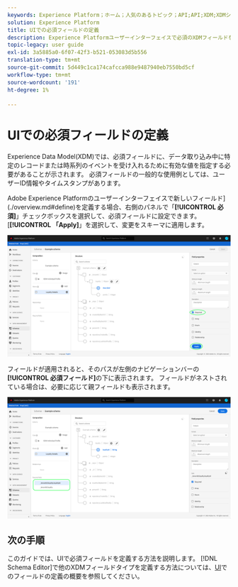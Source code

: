```yaml
---
keywords: Experience Platform；ホーム；人気のあるトピック；API;API;XDM;XDMシステム；エクスペリエンスデータモデル；データモデル；ui；ワークスペース；必須；フィールド；
solution: Experience Platform
title: UIでの必須フィールドの定義
description: Experience Platformユーザーインターフェイスで必須のXDMフィールドを定義する方法を説明します。
topic-legacy: user guide
exl-id: 3a5885a0-6f07-42f3-b521-053083d5b556
translation-type: tm+mt
source-git-commit: 5d449c1ca174cafcca988e9487940eb7550bd5cf
workflow-type: tm+mt
source-wordcount: '191'
ht-degree: 1%

---
```


# UIでの必須フィールドの定義

Experience Data Model(XDM)では、必須フィールドに、データ取り込み中に特定のレコードまたは時系列のイベントを受け入れるために有効な値を指定する必要があることが示されます。 必須フィールドの一般的な使用例としては、ユーザーID情報やタイムスタンプがあります。

Adobe Experience Platformのユーザーインターフェイスで新しいフィールド](./overview.md#define)を定義する場合、右側のパネルで「**[!UICONTROL 必須]**」チェックボックスを選択して、必須フィールドに設定できます。 [**[!UICONTROL 「Apply]**」を選択して、変更をスキーマに適用します。

![](../../images/ui/fields/special/required.png)

フィールドが適用されると、そのパスが左側のナビゲーションバーの&#x200B;**[!UICONTROL 必須フィールド]**&#x200B;の下に表示されます。 フィールドがネストされている場合は、必要に応じて親フィールドも表示されます。

![](../../images/ui/fields/special/required-applied.png)

## 次の手順

このガイドでは、UIで必須フィールドを定義する方法を説明します。 [!DNL Schema Editor]で他のXDMフィールドタイプを定義する方法については、[UI](./overview.md#special)でのフィールドの定義の概要を参照してください。
